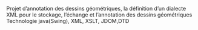  Projet d’annotation des dessins géométriques, la définition d’un dialecte XML pour le stockage, l’échange et l’annotation des dessins géométriques Technologie java(Swing), XML, XSLT, JDOM,DTD
